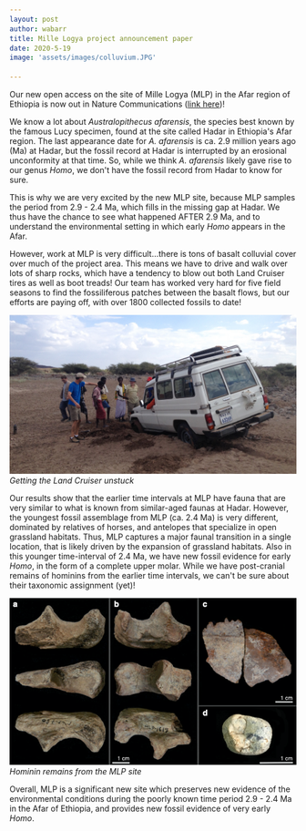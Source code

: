 ```yaml
---
layout: post
author: wabarr
title: Mille Logya project announcement paper
date: 2020-5-19
image: 'assets/images/colluvium.JPG'

---
```


Our new open access on the site of Mille Logya (MLP) in the Afar region of Ethiopia is now out in Nature Communications (<a href="https://www.nature.com/articles/s41467-020-16060-8">link here</a>)!

We know a lot about *Australopithecus afarensis*, the species best known by the famous Lucy specimen, found at the site called Hadar in Ethiopia's Afar region. The last appearance date for *A. afarensis* is ca. 2.9 million years ago (Ma) at Hadar, but the fossil record at Hadar is interrupted by an erosional unconformity at that time.  So, while we think *A. afarensis* likely gave rise to our genus *Homo*, we don't have the fossil record from Hadar to know for sure.  

This is why we are very excited by the new MLP site, because MLP samples the period from 2.9 - 2.4 Ma, which fills in the missing gap at Hadar.  We thus have the chance to see what happened AFTER 2.9 Ma, and to understand the environmental setting in which early *Homo* appears in the Afar.  

However, work at MLP is very difficult...there is tons of basalt colluvial cover over much of the project area. This means we have to drive and walk over lots of sharp rocks, which have a tendency to blow out both Land Cruiser tires as well as boot treads! Our team has worked very hard for five field seasons to find the fossiliferous patches between the basalt flows, but our efforts are paying off, with over 1800 collected fossils to date!

![stuck](/assets/images/stuck.JPG)
*Getting the Land Cruiser unstuck*

Our results show that the earlier time intervals at MLP have fauna that are very similar to what is known from similar-aged faunas at Hadar.  However, the youngest fossil assemblage from MLP (ca. 2.4 Ma) is very different, dominated by relatives of horses, and antelopes that specialize in open grassland habitats. Thus, MLP captures a major faunal transition in a single location, that is likely driven by the expansion of grassland habitats. Also in this younger time-interval of 2.4 Ma, we have new fossil evidence for early *Homo*, in the form of a complete upper molar. While we have post-cranial remains of hominins from the earlier time intervals, we can't be sure about their taxonomic assignment (yet)!

![homs](/assets/images/MLP-homs.png)
*Hominin remains from the MLP site*

Overall, MLP is a significant new site which preserves new evidence of the environmental conditions during the poorly known time period 2.9 - 2.4 Ma in the Afar of Ethiopia, and provides new fossil evidence of very early *Homo*.

